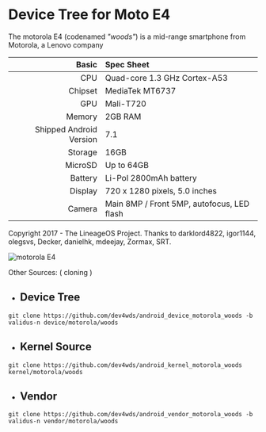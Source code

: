 Device Tree for Moto E4
===========================================

The motorola E4 (codenamed _"woods"_) is a mid-range smartphone from Motorola, a Lenovo company

Basic   | Spec Sheet
-------:|:-------------------------
CPU     | Quad-core 1.3 GHz Cortex-A53
Chipset | MediaTek MT6737
GPU     | Mali-T720
Memory  | 2GB RAM
Shipped Android Version | 7.1
Storage | 16GB
MicroSD | Up to 64GB
Battery | Li-Pol 2800mAh battery
Display | 720 x 1280 pixels, 5.0 inches
Camera  | Main 8MP / Front 5MP, autofocus, LED flash

Copyright 2017 - The LineageOS Project.
Thanks to darklord4822, igor1144, olegsvs, Decker, danielhk, mdeejay, Zormax, SRT.

![motorola E4](http://www.digitik.ru/upload/iblock/dd7/dd77003d77e62a8d7b9eb0d840bd3e77.jpg "motorola E4")


Other Sources: ( cloning )

* Device Tree
  -------------
```git clone https://github.com/dev4wds/android_device_motorola_woods -b validus-n device/motorola/woods ```

* Kernel Source
  ---------------
```git clone https://github.com/dev4wds/android_kernel_motorola_woods kernel/motorola/woods ```

* Vendor 
  --------
```git clone https://github.com/dev4wds/android_vendor_motorola_woods -b validus-n vendor/motorola/woods ```


